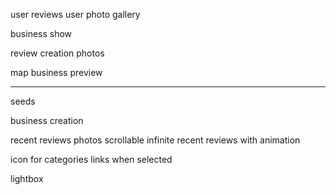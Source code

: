 user reviews
user photo gallery

business show

review creation
photos

map business preview

---

seeds

business creation

recent reviews photos
scrollable infinite recent reviews with animation

icon for categories links when selected

lightbox